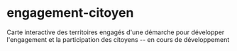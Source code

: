 # engagement-citoyen

Carte interactive des territoires engagés d'une démarche pour développer l'engagement et la participation des citoyens -- en cours de développement 
